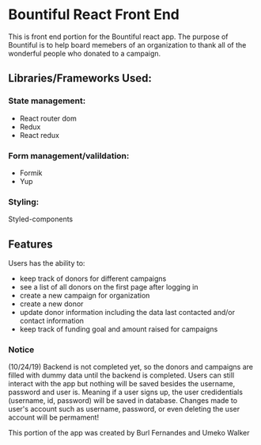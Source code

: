 # Bountiful React Front End

This is front end portion for the Bountiful react app. The purpose of Bountiful is to help board memebers of an organization to thank all of the wonderful people who donated to a campaign.



## Libraries/Frameworks Used: 
### State management: 
- React router dom
- Redux
- React redux

### Form management/valildation: 
- Formik 
- Yup

### Styling: 
Styled-components


## Features
Users has the ability to:
* keep track of donors for different campaigns 
* see a list of all donors on the first page after logging in
* create a new campaign for organization
* create a new donor 
* update donor information including the data last contacted and/or contact information
* keep track of funding goal and amount raised for campaigns


### Notice


(10/24/19) Backend is not completed yet, so the donors and campaigns are filled with dummy data until the backend is completed. Users can still interact with the app but nothing will be saved besides the username, password and user is. Meaning if a user signs up, the user credidentials (username, id, password) will be saved in database. Changes made to user's account such as username, password, or even deleting the user account will be permament!


This portion of the app was created by Burl Fernandes and Umeko Walker